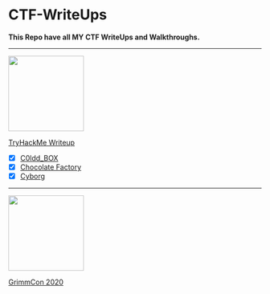# CTF-WriteUps
**This Repo have all MY CTF WriteUps and Walkthroughs.**
*************************************************************************************************************************

<img src="https://tryhackme-images.s3.amazonaws.com/user-avatars/af7feb2c43a2c7d5f111b98ccbd15048.png" width='150'>

[TryHackMe Writeup](https://github.com/nairitya03/CTF-WriteUps/tree/main/THM/) 

  - [x] [C0ldd_BOX](https://github.com/nairitya03/CTF-WriteUps/tree/main/THM/C0ldd_BOX)
  - [x] [Chocolate Factory](https://github.com/nairitya03/CTF-WriteUps/tree/main/THM/Chocolate%20Factory)
  - [x] [Cyborg](https://github.com/nairitya03/CTF-WriteUps/tree/main/THM/Cyborg)

**************************************************************************************************

<img src ="https://www.trustedsec.com/wp-content/uploads/2020/04/GrimmCon.png" width='150'>

[GrimmCon 2020](https://github.com/nairitya03/CTF-WriteUps/tree/main/GrimmCon%20CTF%202020/)

